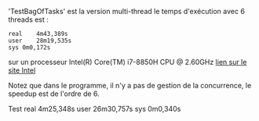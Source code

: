 'TestBagOfTasks' est la version multi-thread le temps d'exécution avec 6 threads est :
```
real	4m43,389s
user	28m19,535s
sys	0m0,172s
```
sur un processeur Intel(R) Core(TM) i7-8850H CPU @ 2.60GHz
[lien sur le site Intel](https://www.intel.fr/content/www/fr/fr/products/processors/core/core-vpro/i7-8850h.html)


Notez que dans le programme, il n'y a pas de gestion de la concurrence, le speedup est de l'ordre de 6.

Test
real	4m25,348s
user	26m30,757s
sys	0m0,340s



